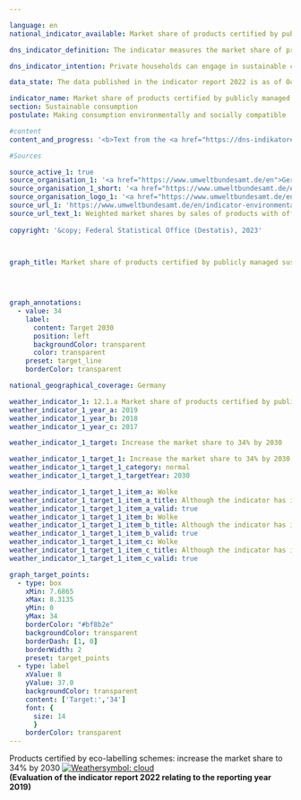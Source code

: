 ```yaml
---

language: en    
national_indicator_available: Market share of products certified by publicly managed eco-labelling schemes    

dns_indicator_definition: The indicator measures the market share of products with voluntary or mandatory ecolabels which are awarded according to criteria stipulated by government bodies.    

dns_indicator_intention: Private households can engage in sustainable consumption both directly and indirectly. Not only do their purchasing decisions influence their own ongoing impact on the environment, as energy-efficient vehicles or insulated homes require less energy to use and lead to lower emissions of greenhouse gases, but consumers can also purchase products that have been manufactured in particularly sustainable ways. The aim of the German Government is therefore to increase the market share of products certified by publicly managed ecolabelling schemes to 34% by 2030.    

data_state: The data published in the indicator report 2022 is as of Oct 31 2022. The data shown on this platform is updated regularly, so that more current data may be available online than published in the <a href="https://dns-indikatoren.de/en/facts_publications/">indicator report 2022</a>.    

indicator_name: Market share of products certified by publicly managed eco-labelling schemes    
section: Sustainable consumption    
postulate: Making consumption environmentally and socially compatible    

#content     
content_and_progress: '<b>Text from the <a href="https://dns-indikatoren.de/en/facts_publications/">Indicator Report 2021&nbsp;</a></b><br><br>The indicator is calculated on the basis of data from the consumer research institute <abbr title="Consumer research institute" tabindex="0">GfK</abbr>, the Federal Motor Transport Authority, the agricultural market information firm AMI, the Organic Food Production Alliance, the sustainable-mobility association Verkehrsclub Deutschland and the Federal Environment Agency. The latter has been calculating the indicator values for each reporting year since 2012.<br><br>The indicator is made up of the market share of products which either bear the highest category of <abbr title="European Union" tabindex="0">EU</abbr> energy label within their class or are certified by the <abbr title="European Union" tabindex="0">EU</abbr> Ecolabel, the Euro-leaf organic logo or the German Blue Angel. The <abbr title="European Union" tabindex="0">EU</abbr> energy label primarily addresses energy consumption and greenhouse gas emissions, while the other three ecolabels also take into account other threats to the environment such as pesticide use and harmful wastewater. The indicator is intended to show whether environmentally friendly product variants are replacing conventional ones in the market. Only a selection of product groups are examined, in part because limited data are available on turnover for products bearing sustainability labels. This also makes it possible to avoid certain products being counted more than once.<br><br>The indicator encompasses consumption in the fields of home life, mobility and nutrition. Household appliances such as refrigerators, washing machines, televisions and vacuum cleaners are assessed, as are light bulbs, foodstuffs, sanitary paper, detergents and cars. Since the markets for the individual product groups are of different sizes, the market shares are weighted according to the total turnover of the market in question. This is intended to prevent the indicator being distorted by products which have high shares of small niche markets. Furthermore, this means expenditure on environmentally friendly products can be considered in relation to the total expenditure of private households.<br><br>It is not possible to weight the market shares according to the market relevance of the respective product groups because the environmental labels address different categories (energy consumption, greenhouse gas emissions, material demand) that cannot be balanced against one another. This also makes it impossible to set out the environmental footprint, or comprehensive evaluation taking in several environmental categories, of each product group. Moreover, the indicator only covers goods newly brought into circulation in relation to the market as a whole. It thereby gives no indication as to whether the enhanced efficiency of an appliance results in a change in consumer behaviour and perhaps to an increase in consumption&nbsp;–&nbsp;the rebound effect. It also describes the market share on the basis of turnover. Given the price differences between products with and without the relevant ecolabels, this means no conclusions can be drawn about their numbers. It follows that a change in the indicator value might have been caused by price alterations within a product group.<br><br>Between 2012&nbsp;and 2018, the market share of products certified by publicly managed ecolabelling schemes increased from 3.6% to 7.5%. This is equivalent to a turnover of <abbr title="Euro" tabindex="0">EUR</abbr> 23.8&nbsp;billion in 2018. The indicator value sank in 2017&nbsp;and 2018&nbsp;relative to the previous year, which is not the desired direction of travel. Unless the trend is reversed and the market share is considerably increased, Germany will fall short of the 2030&nbsp;target.'    

#Sources    

source_active_1: true
source_organisation_1: '<a href="https://www.umweltbundesamt.de/en">German Environment Agency</a>'
source_organisation_1_short: '<a href="https://www.umweltbundesamt.de/en" target="_blank">German Environment Agency</a>'
source_organisation_logo_1: '<a href="https://www.umweltbundesamt.de/en" target="_blank"><img src="https://dns-indikatoren.de/public/OrgImgEn/uba.png" alt="German Environment Agency" title=" Click here to visit the homepage of the organizationGerman Environment Agency" style="height:60px; width:148px; border: transparent"/></a>'
source_url_1: 'https://www.umweltbundesamt.de/en/indicator-environmentally-friendly-consumption'
source_url_text_1: Weighted market shares by sales of products with official eco-labels
    
copyright: '&copy; Federal Statistical Office (Destatis), 2023'    

    

graph_title: Market share of products certified by publicly managed sustainability labelling schemes    

    


graph_annotations:
  - value: 34
    label:
      content: Target 2030
      position: left
      backgroundColor: transparent
      color: transparent
    preset: target_line
    borderColor: transparent        

national_geographical_coverage: Germany    

weather_indicator_1: 12.1.a Market share of products certified by publicly managed eco-labelling schemes
weather_indicator_1_year_a: 2019
weather_indicator_1_year_b: 2018
weather_indicator_1_year_c: 2017

weather_indicator_1_target: Increase the market share to 34% by 2030

weather_indicator_1_target_1: Increase the market share to 34% by 2030
weather_indicator_1_target_1_category: normal
weather_indicator_1_target_1_targetYear: 2030

weather_indicator_1_target_1_item_a: Wolke
weather_indicator_1_target_1_item_a_title: Although the indicator has in 2019 been moving in the desired direction toward the target, if the trend had to continued, the target would have been missed in the target year by more than 20% of the difference between the target value and the value at that time.
weather_indicator_1_target_1_item_a_valid: true
weather_indicator_1_target_1_item_b: Wolke
weather_indicator_1_target_1_item_b_title: Although the indicator has in 2018 been moving in the desired direction toward the target, if the trend had to continued, the target would have been missed in the target year by more than 20% of the difference between the target value and the value at that time.
weather_indicator_1_target_1_item_b_valid: true
weather_indicator_1_target_1_item_c: Wolke
weather_indicator_1_target_1_item_c_title: Although the indicator has in 2017 been moving in the desired direction toward the target, if the trend had to continued, the target would have been missed in the target year by more than 20% of the difference between the target value and the value at that time.
weather_indicator_1_target_1_item_c_valid: true    

graph_target_points:
  - type: box
    xMin: 7.6865
    xMax: 8.3135
    yMin: 0
    yMax: 34
    borderColor: "#bf8b2e"
    backgroundColor: transparent
    borderDash: [1, 0]
    borderWidth: 2
    preset: target_points
  - type: label
    xValue: 8
    yValue: 37.0
    backgroundColor: transparent
    content: ['Target:','34']
    font: {
      size: 14
      }
    borderColor: transparent    
---
```



<div>
  <div class="my-header">
    <label class="default">Products certified by eco-labelling schemes: increase the market share to 34% by 2030
      <a href="https://dns-indikatoren.de/en/status"><img src="https://g205sdgs.github.io/sdg-indicators/public/Wettersymbole/Wolke.png" title="Although the indicator has in 2019 been moving in the desired direction toward the target, if the trend had to continued, the target would have been missed in the target year by more than 20% of the difference between the target value and the value at that time." alt="Weathersymbol: cloud"/>
      </a>
    </label>
  </div>
</div>
<div class="my-header-note">
  <label class="default"><b>(Evaluation of the indicator report 2022 relating to the reporting year 2019)
  </b></label>
</div>